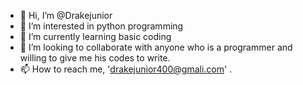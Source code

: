 - 👋 Hi, I’m @Drakejunior
- 👀 I’m interested in python programming
- 🌱 I’m currently learning basic coding
- 💞️ I’m looking to collaborate with anyone who is a programmer and willing to give me his codes to write.
- 📫 How to reach me, 'drakejunior400@gmali.com' .

<!---
Drakejunior/Drakejunior is a ✨ special ✨ repository because its `README.md` (this file) appears on your GitHub profile.
You can click the Preview link to take a look at your changes.
--->
